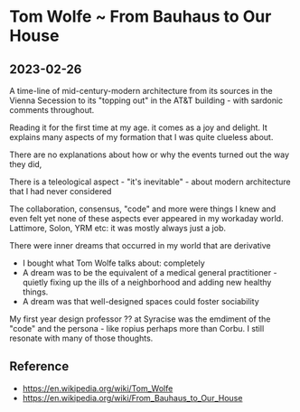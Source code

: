 # Tom Wolfe ~ From Bauhaus to Our House

## 2023-02-26

A time-line of mid-century-modern architecture from its sources in the Vienna Secession to its "topping out" in the AT&T building - with sardonic comments throughout.

Reading it for the first time at my age. it comes as a joy and delight. It explains many aspects of my formation that I was quite clueless about.

There are no explanations about how or why the events turned out the way they did,

There is a teleological aspect - "it's inevitable" - about modern architecture that I had never considered

The collaboration, consensus, "code" and more were things I knew and even felt yet none of these aspects ever appeared in my workaday world. Lattimore, Solon, YRM etc: it was mostly always just a job.

There were inner dreams that occurred in my world that are derivative

* I bought what Tom Wolfe talks about: completely
* A dream was to be the equivalent of a medical general practitioner - quietly fixing up the ills of a neighborhood and adding new healthy things.
* A dream was that well-designed spaces could foster sociability

My first year design professor ?? at Syracise was the emdiment of the "code" and the persona - like ropius perhaps more than Corbu. I still resonate with many of those thoughts.



## Reference

* https://en.wikipedia.org/wiki/Tom_Wolfe
* https://en.wikipedia.org/wiki/From_Bauhaus_to_Our_House
